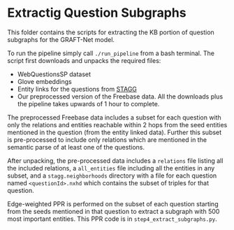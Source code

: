 # Extractig Question Subgraphs

This folder contains the scripts for extracting the KB portion of question
subgraphs for the GRAFT-Net model.

To run the pipeline simply call `./run_pipeline` from a bash terminal. The script first downloads and unpacks the required files:
- WebQuestionsSP dataset
- Glove embeddings
- Entity links for the questions from [STAGG](https://raw.githubusercontent.com/scottyih/STAGG)
- Our preprocessed version of the Freebase data.
All the downloads plus the pipeline takes upwards of 1 hour to complete.

The preprocessed Freebase data includes a subset for each question with only the relations and entities reachable within 2 hops from the seed entities mentioned in the question (from the entity linked data). Further this subset is pre-processed to include only relations which are mentioned in the semantic parse of at least one of the questions.

After unpacking, the pre-processed data includes a `relations` file listing all the included relations, a `all_entities` file including all the entities in any subset, and a `stagg.neighborhoods` directory with a file for each question named `<questionId>.nxhd` which contains the subset of triples for that question.

Edge-weighted PPR is performed on the subset of each question starting from the seeds mentioned in that question to extract a subgraph with 500 most important entities. This PPR code is in `step4_extract_subgraphs.py`.
